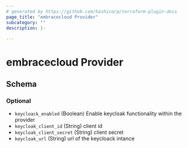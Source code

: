 ```yaml
---
# generated by https://github.com/hashicorp/terraform-plugin-docs
page_title: "embracecloud Provider"
subcategory: ""
description: |-
  
---
```


# embracecloud Provider





<!-- schema generated by tfplugindocs -->
## Schema

### Optional

- `keycloack_enabled` (Boolean) Enable keycloak functionality within the provider
- `keycloak_client_id` (String) client id
- `keycloak_client_secret` (String) client secret
- `keycloak_url` (String) url of the keycloack intance
